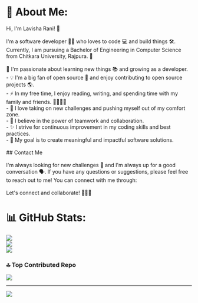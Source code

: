 # 💫 About Me:
 Hi, I'm Lavisha Rani! 👋<br><br>I'm a software developer 👩‍💻 who loves to code 💻 and build things 🛠. Currently, I am pursuing a Bachelor of Engineering in Computer Science from Chitkara University, Rajpura. 🏫<br><br>
🌱 I'm passionate about learning new things 📚 and growing as a developer.<br>- 💡 I'm a big fan of open source 📄 and enjoy contributing to open source projects 🌎.<br>- ⚡ In my free time, I enjoy reading, writing, and spending time with my family and friends. 👨‍👩‍👦‍👦<br>- 💪 I love taking on new challenges and pushing myself out of my comfort zone.<br>- 🌟 I believe in the power of teamwork and collaboration.<br>- ✨ I strive for continuous improvement in my coding skills and best practices.<br>- 🎯 My goal is to create meaningful and impactful software solutions.<br><br>## Contact Me<br><br>I'm always looking for new challenges 💪 and I'm always up for a good conversation 🗣. If you have any questions or suggestions, please feel free to reach out to me! You can connect with me through:<br><br>Let's connect and collaborate! 👩‍💻🤝

# 📊 GitHub Stats:
![](https://github-readme-stats.vercel.app/api?username=lavishaxgarg&theme=dark&hide_border=false&include_all_commits=false&count_private=false)<br/>
![](https://github-readme-streak-stats.herokuapp.com/?user=lavishaxgarg&theme=dark&hide_border=false)<br/>
![](https://github-readme-stats.vercel.app/api/top-langs/?username=lavishaxgarg&theme=dark&hide_border=false&include_all_commits=false&count_private=false&layout=compact)

### 🔝 Top Contributed Repo
![](https://github-contributor-stats.vercel.app/api?username=lavishaxgarg&limit=5&theme=dark&combine_all_yearly_contributions=true)

---
[![](https://visitcount.itsvg.in/api?id=lavishaxgarg&icon=0&color=0)](https://visitcount.itsvg.in)

<!-- Proudly created with GPRM ( https://gprm.itsvg.in ) -->
